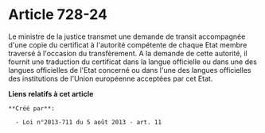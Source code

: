 # Article 728-24

Le ministre de la justice transmet une demande de transit accompagnée d'une copie du certificat à l'autorité compétente de
chaque Etat membre traversé à l'occasion du transfèrement. A la demande de cette autorité, il fournit une traduction du
certificat dans la langue officielle ou dans une des langues officielles de l'Etat concerné ou dans l'une des langues
officielles des institutions de l'Union européenne acceptées par cet Etat.

**Liens relatifs à cet article**

	**Créé par**:

	  - Loi n°2013-711 du 5 août 2013 - art. 11
